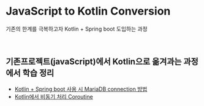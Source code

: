 # JavaScript to Kotlin Conversion
기존의 한계를 극복하고자 Kotlin + Spring boot 도입하는 과정

<br>

## 기존프로젝트(javaScript)에서 Kotlin으로 옮겨과는 과정에서 학습 정리

* [Kotlin + Spring boot 사용 시 MariaDB connection 방법](./SpringbootwithMariaDB.md)
* [Kotlin에서 비동기 처리 Coroutine](./aboutCoroutine.md)

